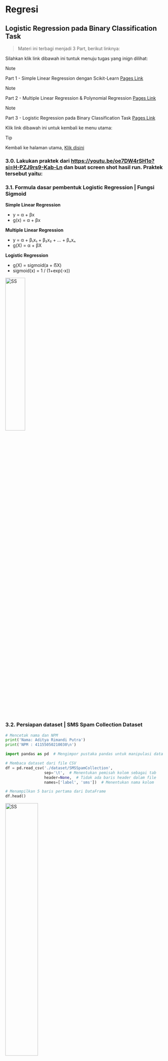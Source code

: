# Regresi

## Logistic Regression pada Binary Classification Task

> Materi ini terbagi menjadi 3 Part, berikut linknya:

Silahkan klik link dibawah ini tuntuk menuju tugas yang inign dilihat:

> [!NOTE]
> Part 1 - Simple Linear Regression dengan Scikit-Learn [Pages Link](https://github.com/AdityaR-AI/MLC/tree/main/P2/Regresi_I.md)

> [!NOTE]
> Part 2 - Multiple Linear Regression & Polynomial Regression [Pages Link](https://github.com/AdityaR-AI/MLC/tree/main/P2/Regresi_II.md)

> [!NOTE]
> Part 3 - Logistic Regression pada Binary Classification Task [Pages Link](https://github.com/AdityaR-AI/MLC/tree/main/P2/Regresi_III.md)

Klik link dibawah ini untuk kembali ke menu utama:

> [!TIP]
> Kembali ke halaman utama, [Klik disini](https://github.com/AdityaR-AI/MLC/tree/main/)

### 3.0. Lakukan praktek dari https://youtu.be/oe7DW4rSH1o?si=H-PZJ9rs9-Kab-Ln  dan buat screen shot hasil run. Praktek tersebut yaitu:

### 3.1. Formula dasar pembentuk Logistic Regression | Fungsi Sigmoid

**Simple Linear Regression**
  - y = α + βx
  - g(x) = α + βx 

**Multiple Linear Regression**
  - y = α + β₁x₁ + β₂x₂ + ... + βₙxₙ
  - g(X) = α + βX

**Logistic Regression**
  - g(X) = sigmoid(a + ẞX)
  - sigmoid(x) = 1 / (1+exp(-x))

<img src="https://raw.githubusercontent.com/AdityaR-AI/MLC/main/P2/a.png?raw=true" alt="SS" width="35%"/>

### 3.2. Persiapan dataset | SMS Spam Collection Dataset

```python
# Mencetak nama dan NPM
print('Nama: Aditya Rimandi Putra')
print('NPM : 41155050210030\n')

import pandas as pd  # Mengimpor pustaka pandas untuk manipulasi data

# Membaca dataset dari file CSV
df = pd.read_csv('./dataset/SMSSpamCollection',
                 sep='\t',  # Menentukan pemisah kolom sebagai tab
                 header=None,  # Tidak ada baris header dalam file
                 names=['label', 'sms'])  # Menentukan nama kolom

# Menampilkan 5 baris pertama dari DataFrame
df.head()
```

<img src="https://raw.githubusercontent.com/AdityaR-AI/MLC/main/P2/pics/2c1.png?raw=true" alt="SS" width="45%"/>

```python
# Menghitung jumlah setiap label (spam dan ham)
df['label'].value_counts()
```

<img src="https://raw.githubusercontent.com/AdityaR-AI/MLC/main/P2/pics/2c2.png?raw=true" alt="SS" width="28%"/>

### 3.3. Pembagian training dan testing set

```python
# Mencetak nama dan NPM
print('Nama: Aditya Rimandi Putra')
print('NPM : 41155050210030\n')

from sklearn.preprocessing import LabelBinarizer  # Mengimpor LabelBinarizer untuk mengubah label menjadi format biner
X = df['sms'].values  # Mengambil nilai SMS dari DataFrame
y = df['label'].values  # Mengambil nilai label dari DataFrame

# Membuat objek LabelBinarizer dan mengubah label menjadi format biner
lb = LabelBinarizer()
y = lb.fit_transform(y).ravel()  # Transformasi dan meratakan array hasil

# Menampilkan kelas yang ada setelah binarisasi
lb.classes_
```

<img src="https://raw.githubusercontent.com/AdityaR-AI/MLC/main/P2/pics/2c3.png?raw=true" alt="SS" width="28%"/>

```python
from sklearn.model_selection import train_test_split  # Mengimpor fungsi untuk membagi dataset
X_train, X_test, y_train, y_test = train_test_split(X, y, test_size=0.25, random_state=0)  # Membagi data menjadi set pelatihan dan pengujian

# Menampilkan data pelatihan
print(X_train, '\n')
print(y_train)
```

<img src="https://raw.githubusercontent.com/AdityaR-AI/MLC/main/P2/pics/2c4.png?raw=true" alt="SS" width="95%"/>

### 3.4. Feature extraction dengan TF-IDF

```python
# Mencetak nama dan NPM
print('Nama: Aditya Rimandi Putra')
print('NPM : 41155050210030\n')

from sklearn.feature_extraction.text import TfidfVectorizer  # Mengimpor TfidfVectorizer untuk mengubah teks menjadi representasi numerik

# Membuat objek TfidfVectorizer dengan mengabaikan kata-kata umum (stop words)
vectorizer = TfidfVectorizer(stop_words='english')

# Mengubah data pelatihan menjadi representasi TF-IDF
X_train_tfidf = vectorizer.fit_transform(X_train)

# Mengubah data pengujian menjadi representasi TF-IDF menggunakan vektor yang sama
X_test_tfidf = vectorizer.transform(X_test)

# Menampilkan representasi TF-IDF dari data pelatihan
print(X_train_tfidf)
```

<img src="https://raw.githubusercontent.com/AdityaR-AI/MLC/main/P2/pics/2c5.png?raw=true" alt="SS" width="32%"/>

### 3.5. Binary Classification dengan Logistic Regression

```python
# Mencetak nama dan NPM
print('Nama: Aditya Rimandi Putra')
print('NPM : 41155050210030\n')

from sklearn.linear_model import LogisticRegression  # Mengimpor LogisticRegression dari scikit-learn

# Membuat objek model Logistic Regression
model = LogisticRegression()

# Melatih model menggunakan data pelatihan TF-IDF dan label
model.fit(X_train_tfidf, y_train)

# Memprediksi label untuk data pengujian TF-IDF
y_pred = model.predict(X_test_tfidf)

# Menampilkan 5 prediksi pertama beserta SMS yang sesuai
for pred, sms in zip(y_pred[:5], X_test[:5]):
    print(f'PRED: {pred} SMS: {sms}\n')
```

<img src="https://raw.githubusercontent.com/AdityaR-AI/MLC/main/P2/pics/2c6.png?raw=true" alt="SS" width="95%"/>


### 3.6. Evaluation Metrics pada Binary Classification Task

> Terdiri dari

<ul>
  <li>Confusion Matrix</li>
  <li>Accuracy</li>
  <li>Precission & Recall</li>
  <li>F1 Score</li>
  <li>ROC</li>
</ul>

<strong>Dengan Terminologi Dasar</strong> 
<ul> 
  <li>True Positive (TP)</li> 
  <li>True Negative (TN)</li> 
  <li>False Positive (FP)</li> 
  <li>False Negative (FN)</li> 
</ul>

### 3.7. Pengenalan Confusion Matrix

```python
# Mencetak nama dan NPM
print('Nama: Aditya Rimandi Putra')
print('NPM : 41155050210030\n')

from sklearn.metrics import confusion_matrix  # Mengimpor fungsi confusion_matrix dari scikit-learn

# Membuat matriks kebingungan (confusion matrix) berdasarkan label sebenarnya dan prediksi
matrix = confusion_matrix(y_test, y_pred)

# Menampilkan matriks kebingungan
matrix
```

<img src="https://raw.githubusercontent.com/AdityaR-AI/MLC/main/P2/pics/2c7.png?raw=true" alt="SS" width="30%"/>

```python
# Mengambil nilai TN, FP, FN, TP dari matriks kebingungan
tn, fp, fn, tp = matrix.ravel()

# Mencetak nilai TN, FP, FN, TP
print(f'TN: {tn}')
print(f'FP: {fp}')
print(f'FN: {fn}')
print(f'TP: {tp}')
```

<img src="https://raw.githubusercontent.com/AdityaR-AI/MLC/main/P2/pics/2c8.png?raw=true" alt="SS" width="10%"/>

```python
import matplotlib.pyplot as plt  # Mengimpor pustaka matplotlib untuk visualisasi

# Menampilkan matriks kebingungan sebagai gambar
plt.matshow(matrix)  # Menggunakan matshow untuk menampilkan matriks kebingungan

plt.colorbar()  # Menambahkan bar warna untuk menunjukkan skala nilai
plt.title('Confusion Matrix')  # Menambahkan judul pada grafik
plt.ylabel('True label')  # Menambahkan label pada sumbu y
plt.xlabel('Predicted label')  # Menambahkan label pada sumbu x
plt.show()  # Menampilkan grafik
```

<img src="https://raw.githubusercontent.com/AdityaR-AI/MLC/main/P2/pics/2c9.png?raw=true" alt="SS" width="35%"/>

### 3.8. Pengenalan Accuracy Score

Accuracy (Akurasi) merupakan pengukuran proporsi prediksi yang benar dari total prediksi. Rumus akurasi adalah:

> Akurasi = TP+TN / TP+TN+FP+FN = (Jumlah prediksi benar) / (Jumlah total prediksi)

Contohnya, jika model Anda memprediksi 100 data dan 90 di antaranya benar, maka akurasinya adalah 90%.

Referensi: https://en.wikipedia.org/wiki/Accuracy_and_precision

```python
# Mencetak nama dan NPM
print('Nama: Aditya Rimandi Putra')
print('NPM : 41155050210030\n')

from sklearn.metrics import accuracy_score  # Mengimpor fungsi accuracy_score dari scikit-learn

# Menghitung dan menampilkan akurasi model
accuracy = accuracy_score(y_test, y_pred)
accuracy
```

<img src="https://raw.githubusercontent.com/AdityaR-AI/MLC/main/P2/pics/2c10.png?raw=true" alt="SS" width="25%"/>

### 3.9. Pengenalan Precision dan Recall

**Precission & Recall**

Selain menggunakan accuracy, performa dari suatu classifier umumnya juga diukur berdasarkan nilai Precission dan Recall.

Referensi: https://en.wikipedia.org/wiki/Precision_and_recall

**Precission or Positive Predictive Value (PPV)**

> Precission = TP / TP+FP

Referensi: https://en.wikipedia.org/wiki/Positive_and_negative_predictive_values

```python
# Mencetak nama dan NPM
print('Nama: Aditya Rimandi Putra')
print('NPM : 41155050210030\n')

from sklearn.metrics import precision_score  # Mengimpor fungsi precision_score dari scikit-learn

# Menghitung dan menampilkan presisi model
precision = precision_score(y_test, y_pred)
precision
```

<img src="https://raw.githubusercontent.com/AdityaR-AI/MLC/main/P2/pics/2c11.png?raw=true" alt="SS" width="25%"/>

**Recall or True Positive Rate (TPR) or Sensitivity**

> Recall = TP / TP+FN

Referensi: https://en.wikipedia.org/wiki/Sensitivity_and_specificity

```python
# Mencetak nama dan NPM
print('Nama: Aditya Rimandi Putra')
print('NPM : 41155050210030\n')

from sklearn.metrics import recall_score  # Mengimpor fungsi recall_score dari scikit-learn

# Menghitung dan menampilkan recall model
recall = recall_score(y_test, y_pred)
recall
```

<img src="https://raw.githubusercontent.com/AdityaR-AI/MLC/main/P2/pics/2c12.png?raw=true" alt="SS" width="25%"/>

### 3.10. Pengenalan F1 Score | F1 Measure

**F1-Score**

F1-score atau F1-measure adalah harmonic mean dari precission dan recall.

> F1 score = precission × recall / precission + recall

Referensi: https://en.wikipedia.org/wiki/F-score

```python
# Mencetak nama dan NPM
print('Nama: Aditya Rimandi Putra')
print('NPM : 41155050210030\n')

from sklearn.metrics import f1_score  # Mengimpor fungsi f1_score dari scikit-learn

# Menghitung dan menampilkan F1-score model
f1_score(y_test, y_pred)

```

<img src="https://raw.githubusercontent.com/AdityaR-AI/MLC/main/P2/pics/2c13.png?raw=true" alt="SS" width="25%"/>

### 3.11. Pengenalan ROC | Receiver Operating Characteristic

**ROC: Receiver Operating Characteristic**

ROC menawarkan visualisasi terhadap performa dari classifier dengan membandingkan nilai Recall (TPR) dan nilai Fallout (FPR)

> fallout = FP / TN+FP

Referensi: https://en.wikipedia.org/wiki/Receiver_operating_characteristic

<img src="https://raw.githubusercontent.com/AdityaR-AI/MLC/main/P2/b.png?raw=true" alt="SS" width="40%"/>

```python
# Mencetak nama dan NPM
print('Nama: Aditya Rimandi Putra')
print('NPM : 41155050210030\n')

from sklearn.metrics import roc_curve, auc  # Mengimpor fungsi roc_curve dan auc dari scikit-learn
import matplotlib.pyplot as plt  # Mengimpor matplotlib untuk visualisasi

# Menghitung probabilitas prediksi dari model
prob_estimates = model.predict_proba(X_test_tfidf)

# Menghitung False Positive Rate (FPR), True Positive Rate (TPR), dan threshold
fpr, tpr, threshold = roc_curve(y_test, prob_estimates[:, 1])

# Menghitung Area Under the Curve (AUC)
nilai_auc = auc(fpr, tpr)

# Memvisualisasikan ROC Curve
plt.plot(fpr, tpr, 'b', label=f'AUC={nilai_auc:.2f}')  # Plot ROC Curve
plt.plot([0, 1], [0, 1], 'r--', label='Random Classifier')  # Garis acuan untuk classifier acak
plt.title('ROC: Receiver Operating Characteristic')  # Judul plot
plt.xlabel('Fallout or False Positive Rate')  # Label sumbu X
plt.ylabel('Recall or True Positive Rate')  # Label sumbu Y
plt.legend()  # Menampilkan legenda
plt.show()  # Menampilkan plot
```

<img src="https://raw.githubusercontent.com/AdityaR-AI/MLC/main/P2/pics/2c14.png?raw=true" alt="SS" width="60%"/>

> [!TIP]
> Kembali ke halaman utama, [Klik disini](https://github.com/AdityaR-AI/MLC/tree/main/)


